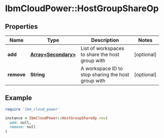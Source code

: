 # IbmCloudPower::HostGroupShareOp

## Properties

| Name | Type | Description | Notes |
| ---- | ---- | ----------- | ----- |
| **add** | [**Array&lt;Secondary&gt;**](Secondary.md) | List of workspaces to share the host group with | [optional] |
| **remove** | **String** | A workspace ID to stop sharing the host group with | [optional] |

## Example

```ruby
require 'ibm_cloud_power'

instance = IbmCloudPower::HostGroupShareOp.new(
  add: null,
  remove: null
)
```


